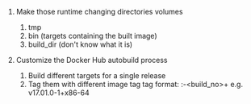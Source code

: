 1. Make those runtime changing directories volumes
	1. tmp
	2. bin (targets containing the built image)
	3. build_dir (don't know what it is)

2. Customize the Docker Hub autobuild process
	1. Build different targets for a single release
	2. Tag them with different image tag
		tag format: :<openwrt release>-<build_no>+<target>
		e.g. v17.01.0-1+x86-64

